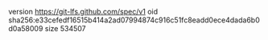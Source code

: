version https://git-lfs.github.com/spec/v1
oid sha256:e33cefedf16515b414a2ad07994874c916c51fc8eadd0ece4dada6b0d0a58009
size 534507
